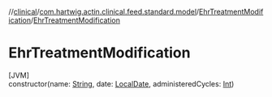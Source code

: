 //[clinical](../../../index.md)/[com.hartwig.actin.clinical.feed.standard.model](../index.md)/[EhrTreatmentModification](index.md)/[EhrTreatmentModification](-ehr-treatment-modification.md)

# EhrTreatmentModification

[JVM]\
constructor(name: [String](https://kotlinlang.org/api/latest/jvm/stdlib/kotlin/-string/index.html), date: [LocalDate](https://docs.oracle.com/javase/8/docs/api/java/time/LocalDate.html), administeredCycles: [Int](https://kotlinlang.org/api/latest/jvm/stdlib/kotlin/-int/index.html))
